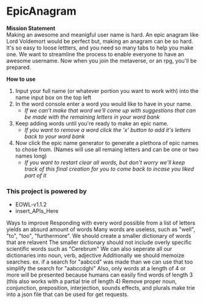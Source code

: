 # EpicAnagram
**Mission Statement**<br>
Making an awesome and meanigful user name is hard. An epic anagram like Lord Voldemort would be perfect but, making an anagram can be so hard.
It's so easy to loose lettters, and you need so many tabs to help you make one.
We want to streamline the process to enable everyone to have an awesome username. Now when you join the metaverse, or an rpg, you'll be prepared.

**How to use**
1. Input your full name (or whatever portion you want to work with) into the name input box on the top left
2. In the word console enter a word you would like to have in your name.
    - *If we can't make that word we'll come up with suggestions that can be made with the remaining letters in your word bank*
3. Keep adding words until you're ready to make an epic name.
    - *If you want to remove a word click the 'x' button to add it's letters back to your word bank*
4. Now click the epic name generator to generate a plethora of epic names to chose from. (Names will use all remaing letters and can be one or two names long)
    - *If you want to restart clear all words, but don't worry we'll keep track of this final creation for you to come back to incase you liked part of it*

### This project is powered by
- EOWL-v1.1.2
- insert\_APIs\_Here

Ways to improve
Responding with every word possible from a list of letters yields an absurd amount of words
Many words are useless, such as "well", "to", "too", "furthermore".
We should create a smaller dictionary of words that are relavent
The smaller dictionary should not include overly specific scientific words such as "Cerebrum"
We can also seperate all our dictionaries into noun, verb, adjective
Additionally we should memoize searches. ex. if a search for "aabccd" was made than we can use that too simplify the search for "aabccdghi"
Also, only words at a length of 4 or more will be presented because humans can easily find words of length 3 (this also works with a partial trie of length 4)
Remove proper noun, conjunction, preposition, interjection, sounds effects, and plurals
make trie into a json file that can be used for get requests.
